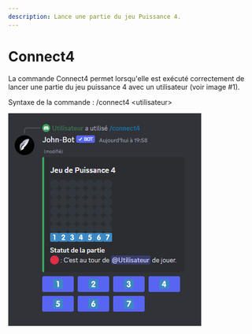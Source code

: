 ```yaml
---
description: Lance une partie du jeu Puissance 4.
---
```


# Connect4

La commande Connect4 permet lorsqu'elle est exécuté correctement de lancer une partie du jeu puissance 4 avec un utilisateur (voir image #1).

Syntaxe de la commande : /connect4 \<utilisateur>

![Image #1](../../../.gitbook/assets/Connect4.png)
